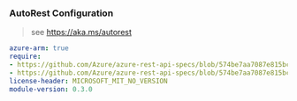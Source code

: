 ### AutoRest Configuration

> see https://aka.ms/autorest

``` yaml
azure-arm: true
require:
- https://github.com/Azure/azure-rest-api-specs/blob/574be7aa7087e815bc21e2ea0c5357038830dd10/specification/devcenter/resource-manager/readme.md
- https://github.com/Azure/azure-rest-api-specs/blob/574be7aa7087e815bc21e2ea0c5357038830dd10/specification/devcenter/resource-manager/readme.go.md
license-header: MICROSOFT_MIT_NO_VERSION
module-version: 0.3.0

```